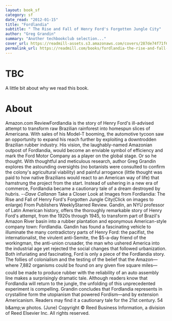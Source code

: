 ```yaml
---
layout: book_sf
category: sf
date_read: "2012-01-15"
title: "Fordlandia"
subtitle: " The Rise and Fall of Henry Ford's Forgotten Jungle City"
author: "Greg Grandin"
summary: "Another techbookclub selection..."
cover_url: https://readmill-assets.s3.amazonaws.com/covers/287de74f71f6bfb952ebcdd34bf7b524-original.png?1344247237
permalink_url: https://readmill.com/books/fordlandia-the-rise-and-fall-of-henry-fords-forgotten-jungle-city
---
```


# TBC
A little bit about why we read this book.

# About
Amazon.com ReviewFordlandia is the story of Henry Ford's ill-advised attempt to transform raw Brazilian rainforest into homespun slices of Americana. With sales of his Model-T booming, the automotive tycoon saw an opportunity to expand his reach further by exploiting a downtrodden Brazilian rubber industry. His vision, the laughably-named Amazonian outpost of Fordlandia, would become an enviable symbol of efficiency and mark the Ford Motor Company as a player on the global stage. Or so he thought. With thoughtful and meticulous research, author Greg Grandin explores the astounding oversights (no botanists were consulted to confirm the colony's agricultural viability) and painful arrogance (little thought was paid to how native Brazilians would react to an American way of life) that hamstrung the project from the start. Instead of ushering in a new era of commerce, Fordlandia became a cautionary tale of a dream destroyed by hubris. --_Dave Callanan_ Take a Closer Look at Images from Fordlandia: The Rise and Fall of Henry Ford's Forgotten Jungle City(Click on images to enlarge) From Publishers WeeklyStarred Review. Gandin, an NYU professor of Latin American history, offers the thoroughly remarkable story of Henry Ford's attempt, from the 1920s through 1945, to transform part of Brazil's Amazon River basin into a rubber plantation and eponymous American-style company town: Fordlandia. Gandin has found a fascinating vehicle to illuminate the many contradictory parts of Henry Ford: the pacifist, the internationalist, the virulent anti-Semite, the $5-a-day friend of the workingman, the anti-union crusader, the man who ushered America into the industrial age yet rejected the social changes that followed urbanization. Both infuriating and fascinating, Ford is only a piece of the Fordlandia story. The follies of colonialism and the testing of the belief that the Amazon—where 7,882 organisms could be found on any given five square miles—could be made to produce rubber with the reliability of an auto assembly line makes a surprisingly dramatic tale. Although readers know that Fordlandia will return to the jungle, the unfolding of this unprecedented experiment is compelling. Grandin concludes that Fordlandia represents in crystalline form the utopianism that powered Fordism—and by extension Americanism. Readers may find it a cautionary tale for the 21st century. 54 b&amp;amp;w photos. (June) Copyright © Reed Business Information, a division of Reed Elsevier Inc. All rights reserved.

